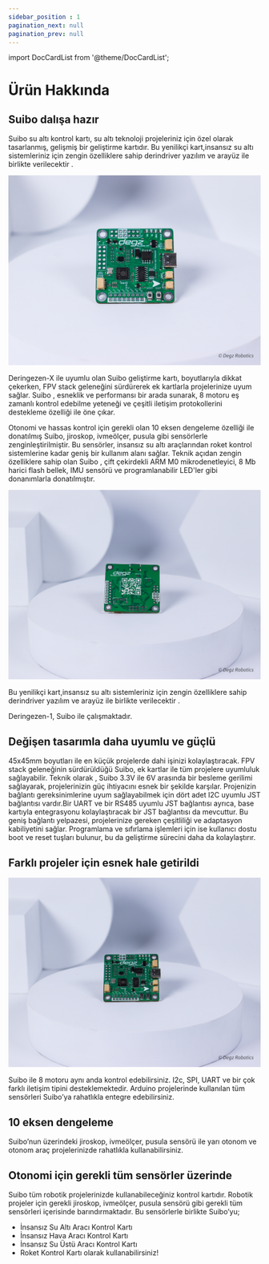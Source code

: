 ```yaml
---
sidebar_position : 1
pagination_next: null
pagination_prev: null
---
```


import DocCardList from '@theme/DocCardList';

# Ürün Hakkında

## Suibo dalışa hazır

Suibo su altı kontrol kartı, su altı teknoloji projeleriniz için özel olarak tasarlanmış, gelişmiş bir geliştirme kartıdır.  Bu yenilikçi kart,insansız su altı sistemleriniz için zengin özelliklere sahip derindriver yazılım ve arayüz ile birlikte verilecektir . 

![Degz suibo](./image/suibo-kontrol-karti-1.jpg)

Deringezen-X ile uyumlu olan Suibo geliştirme kartı, boyutlarıyla dikkat çekerken, FPV stack geleneğini sürdürerek ek kartlarla projelerinize uyum sağlar. Suibo , esneklik ve performansı bir arada sunarak, 8 motoru eş zamanlı kontrol edebilme yeteneği ve çeşitli iletişim protokollerini destekleme özelliği ile öne çıkar.

Otonomi ve hassas kontrol için gerekli olan 10 eksen dengeleme özelliği ile donatılmış Suibo, jiroskop, ivmeölçer, pusula  gibi sensörlerle zenginleştirilmiştir. Bu sensörler, insansız su altı araçlarından roket kontrol sistemlerine kadar geniş bir kullanım alanı sağlar. Teknik açıdan zengin özelliklere sahip olan Suibo , çift çekirdekli ARM M0 mikrodenetleyici, 8 Mb harici flash bellek, IMU sensörü ve programlanabilir LED'ler gibi donanımlarla donatılmıştır. 

![Degz Suibo](./image/suibo-kontrol-karti-3.jpg)

 Bu yenilikçi kart,insansız su altı sistemleriniz için zengin özelliklere sahip derindriver yazılım ve arayüz ile birlikte verilecektir . 

Deringezen-1, Suibo ile çalışmaktadır.

## Değişen tasarımla daha uyumlu ve güçlü

45x45mm boyutları ile en küçük projelerde dahi işinizi kolaylaştıracak. FPV stack geleneğinin sürdürüldüğü Suibo, ek kartlar ile tüm projelere uyumluluk sağlayabilir.
Teknik olarak , Suibo 3.3V ile 6V arasında bir besleme gerilimi sağlayarak, projelerinizin güç ihtiyacını esnek bir şekilde karşılar. Projenizin bağlantı gereksinimlerine uyum sağlayabilmek için dört adet I2C uyumlu JST bağlantısı vardır.Bir UART ve bir RS485 uyumlu JST bağlantısı  ayrıca, base kartıyla entegrasyonu kolaylaştıracak bir JST bağlantısı da mevcuttur. Bu geniş bağlantı yelpazesi, projelerinize gereken çeşitliliği ve adaptasyon kabiliyetini sağlar. Programlama ve sıfırlama işlemleri için ise kullanıcı dostu boot ve reset tuşları bulunur, bu da geliştirme sürecini daha da kolaylaştırır.

## Farklı projeler için esnek hale getirildi

![Degz Mizu](./image/suibo-kontrol-karti-4.jpg)

Suibo ile 8 motoru aynı anda kontrol edebilirsiniz. I2c, SPI, UART ve bir çok farklı iletişim tipini desteklemektedir. Arduino projelerinde kullanılan tüm sensörleri Suibo’ya rahatlıkla entegre edebilirsiniz.

## 10 eksen dengeleme

Suibo’nun üzerindeki jiroskop, ivmeölçer, pusula sensörü ile yarı otonom ve otonom araç projelerinizde rahatlıkla kullanabilirsiniz.

## Otonomi için gerekli tüm sensörler üzerinde

Suibo  tüm robotik projelerinizde kullanabileceğiniz kontrol kartıdır. Robotik projeler için gerekli jiroskop, ivmeölçer, pusula  sensörü gibi gerekli tüm sensörleri içerisinde barındırmaktadır. Bu sensörlerle birlikte Suibo’yu;

- İnsansız Su Altı Aracı Kontrol Kartı
- İnsansız Hava Aracı Kontrol Kartı
- İnsansız Su Üstü Aracı Kontrol Kartı
- Roket Kontrol Kartı olarak kullanabilirsiniz!



<DocCardList />
